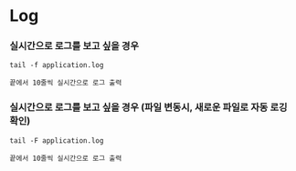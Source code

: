 # Log


### 실시간으로 로그를 보고 싶을 경우
```
tail -f application.log

끝에서 10줄씩 실시간으로 로그 출력
```

### 실시간으로 로그를 보고 싶을 경우 (파일 변동시, 새로운 파일로 자동 로깅 확인)
```
tail -F application.log

끝에서 10줄씩 실시간으로 로그 출력
```
